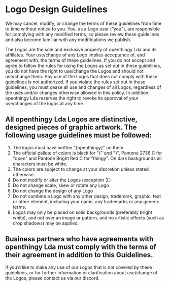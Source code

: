# Logo Design Guidelines

We may cancel, modify, or change the terms of these guidelines from time to time without notice to you. You, as a Logo user (“you"), are responsible for complying with any modified terms, so please review these guidelines and also become familiar with any modifications we publish.

The Logos are the sole and exclusive properly of openthingy Lda and its affiliates. Your use/change of any Logo implies acceptance of, and agreement with, the terms of these guidelines. If you do not accept and agree to follow the rules for using the Logos as set out in these guidelines, you do not have the right to use/change the Logos and should not use/change them. Any use of the Logos that does not comply with these guidelines is not authorized. If you violate the rules set out in these guidelines, you must cease all use and changes of all Logos, regardless of the uses and/or changes otherwise allowed in this policy. In addition, openthingy Lda reserves the right to revoke its approval of your use/changes of the logos at any time.

## All openthingy Lda Logos are distinctive, designed pieces of graphic artwork. The following usage guidelines must be followed:
1. The logos must have written "{openthingy}" on them
2. The official pallete of colors is black for "{" and "}", Pantone 2736 C for "open" and Pantone Bright Red C for "thingy". On dark backgrounds all characters must be white.
3. The colors are subject to change at your discretion unless stated otherwise.
4. Do not modify or alter the Logos (exception 3.)
5. Do not change scale, skew or rotate any Logo
6. Do not change the design of any Logo
7. Do not combine a Logo with any other design, trademark, graphic, text or other element, including your name, any trademarks or any generic terms.
8. Logos may only be placed on solid backgrounds (preferably bright white), and not over an image or pattern, and no artistic effects (such as drop shadows) may be applied.

## Business partners who have agreements with openthingy Lda must comply with the terms of their agreement in addition to this Guidelines.

If you’d like to make any use of our Logos that is not covered by these guidelines, or for further information or clarification about use/change of the Logos, please contact us via our discord.